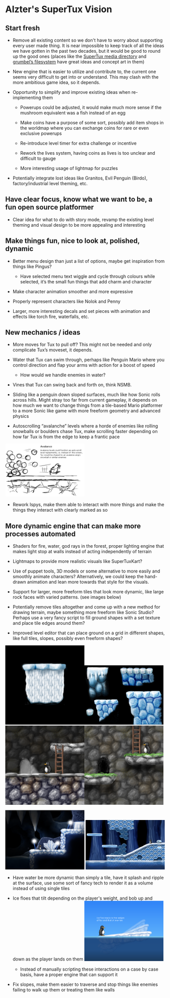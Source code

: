 # **Alzter's SuperTux Vision**

## Start fresh

  - Remove all existing content so we don't have to worry about
    supporting every user made thing. It is near impossible to keep
    track of all the ideas we have gotten in the past two decades, but
    it would be good to round up the good ones (places like the
    [SuperTux media directory](https://github.com/SuperTux/media) and
    [grumbel’s filesystem](https://pingus.seul.org/~grumbel/tmp/) have
    great ideas and concept art in them)

  - New engine that is easier to utilize and contribute to, the current
    one seems very difficult to get into or understand. This may clash
    with the more ambitious game idea, so it depends.

  - Opportunity to simplify and improve existing ideas when
    re-implementing them

      - Powerups could be adjusted, it would make much more sense if the
        mushroom equivalent was a fish instead of an egg

      - Make coins have a purpose of some sort, possibly add item shops
        in the worldmap where you can exchange coins for rare or even
        exclusive powerups

      - Re-introduce level timer for extra challenge or incentive

      - Rework the lives system, having coins as lives is too unclear
        and difficult to gauge

      - More interesting usage of lightmap for puzzles

  - Potentially integrate lost ideas like Granitos, Evil Penguin
    (Birdo), factory/industrial level theming, etc.

## Have clear focus, know what we want to be, a fun open source platformer

  - Clear idea for what to do with story mode, revamp the existing level
    theming and visual design to be more appealing and interesting

## Make things fun, nice to look at, polished, dynamic

  - Better menu design than just a list of options, maybe get
    inspiration from things like Pingus?

      - Have selected menu text wiggle and cycle through colours while
        selected, it’s the small fun things that add charm and character

  - Make character animation smoother and more expressive

  - Properly represent characters like Nolok and Penny

  - Larger, more interesting decals and set pieces with animation and
    effects like torch fire, waterfalls, etc.

## New mechanics / ideas

  - More moves for Tux to pull off? This might not be needed and only
    complicate Tux’s moveset, it depends.

  - Water that Tux can swim through, perhaps like Penguin Mario where
    you control direction and flap your arms with action for a boost of
    speed

      - How would we handle enemies in water?

  - Vines that Tux can swing back and forth on, think NSMB.

  - Sliding like a penguin down sloped surfaces, much like how Sonic
    rolls across hills. Might stray too far from current gameplay, it
    depends on how much we want to change things from a tile-based Mario
    platformer to a more Sonic like game with more freeform geometry and
    advanced physics

  - Autoscrolling “avalanche” levels where a horde of enemies like
    rolling snowballs or boulders chase Tux, make scrolling faster
    depending on how far Tux is from the edge to keep a frantic pace

<img src="images/avalanche.png" width="250">

  - Rework Ispys, make them able to interact with more things and make
    the things they interact with clearly marked as so

## More dynamic engine that can make more processes automated

  - Shaders for fire, water, god rays in the forest, proper lighting
    engine that makes light stop at walls instead of acting
    independently of terrain

  - Lightmaps to provide more realistic visuals like SuperTuxKart?

  - Use of puppet tools, 3D models or some alternative to more easily
    and smoothly animate characters? Alternatively, we could keep the
    hand-drawn animation and lean more towards that style for the
    visuals.

  - Support for larger, more freeform tiles that look more dynamic, like
    large rock faces with varied patterns. (see images below)

  - Potentially remove tiles altogether and come up with a new method
    for drawing terrain, maybe something more freeform like Sonic
    Studio? Perhaps use a very fancy script to fill ground shapes with a
    set texture and place tile edges around them?

  - Improved level editor that can place ground on a grid in different
    shapes, like full tiles, slopes, possibly even freeform shapes?

<img src="images/ice_platform.png" width="250"><img src="images/ice_platforms2.jpeg" width="250"><img src="images/stone1.png" width="250"><img src="images/stone2.png" width="250">

<img src="images/ice_cave1.png" width="250"> <img src="images/ice_cave2.png" width="250">

  - Have water be more dynamic than simply a tile, have it splash and
    ripple at the surface, use some sort of fancy tech to render it as a
    volume instead of using single tiles

  - Ice floes that tilt depending on the player's weight, and bob up and
    down as the player lands on them <img src="images/ice_floe.png" width="250">

      - Instead of manually scripting these interactions on a case by
        case basis, have a proper engine that can support it

  - Fix slopes, make them easier to traverse and stop things like
    enemies failing to walk up them or treating them like walls
